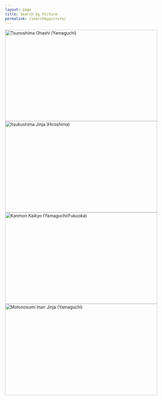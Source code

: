 ```yaml
---
layout: page
title: Search by Picture
permalink: /searchbypicture/
---
```


<script type=”text/javascript”>
        $(window).load(function() {
	$(‘.flexslider’).flexslider({
		animation: “slide”,
		controlNav: “thumbnails”
	});
});
</script>

<link rel="stylesheet" href="https://cdn.jsdelivr.net/bxslider/4.2.12/jquery.bxslider.css">
<script src="https://ajax.googleapis.com/ajax/libs/jquery/3.1.1/jquery.min.js"></script>
<script src="https://cdn.jsdelivr.net/bxslider/4.2.12/jquery.bxslider.min.js"></script>

<script type="text/javascript">
        $(document).ready(function(){
            $('.slider').bxSlider({
                auto: true,
                pause: 5000,
            });
        });
</script>


<div class="slider">
<img src="https://alice0619.github.io/dh150.github.io/8D0BE253-069E-48F3-B903-DE002E58BF93-min.jpeg" width="500" height="300" alt="Tsunoshima Ohashi (Yamaguchi)">
<img src="https://alice0619.github.io/dh150.github.io/94330D2F-2703-47D2-BA21-89AE2FFF84D5-min.jpeg" width="500" height="300" alt="Itsukushima Jinja (Hiroshima)">
<img src="https://alice0619.github.io/dh150.github.io/A54B0539-92DD-4828-A5D3-2D3123BD897B-min.jpeg" width="500" height="300" alt="Kanmon Kaikyo (Yamaguchi/Fukuoka)">
<img src="https://alice0619.github.io/dh150.github.io/CD2C95F7-AF6B-4474-9980-AAA17B422D3E-min.jpeg" width="500" height="300" alt="Motonosumi Inari Jinja (Yamaguchi)">
</div>
                                                                                  
